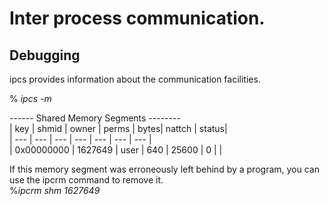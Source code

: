 Inter process communication.
============================


## Debugging  

ipcs provides information about the communication facilities.  

% _ipcs -m_


------ Shared Memory Segments --------  
| key | shmid | owner | perms | bytes| nattch | status|  
| --- | --- | --- | --- | --- | --- | --- |  
| 0x00000000 | 1627649 | user | 640 | 25600 | 0 |  |    


If this memory segment was erroneously left behind by a program, you can use the ipcrm command to remove it.  
%_ipcrm shm 1627649_

